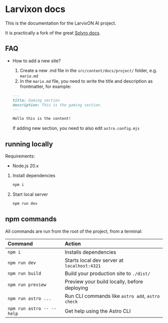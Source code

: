 # Larvixon docs

This is the documentation for the LarvixON AI project.

It is practically a fork of the great [Solvro docs](https://github.com/solvro/web-solvro-docs).

## FAQ

- How to add a new site?

  1. Create a new .md file in the `src/content/docs/project/` folder, e.g. `mario.md`
  2. In the `mario.md` file, you need to write the title and description as frontmatter, for example:

  ```md
  ---
  title: Gaming section
  description: This is the gaming section.
  ---

  Hello this is the content!
  ```

  If adding new section, you need to also edit `astro.config.mjs`

## running locally

Requirements:

- Node.js 20.x

1. Install dependencies

   ```bash
   npm i
   ```

2. Start local server

   ```bash
   npm run dev
   ```

## npm commands

All commands are run from the root of the project, from a terminal:

| Command                   | Action                                           |
| :------------------------ | :----------------------------------------------- |
| `npm i`                   | Installs dependencies                            |
| `npm run dev`             | Starts local dev server at `localhost:4321`      |
| `npm run build`           | Build your production site to `./dist/`          |
| `npm run preview`         | Preview your build locally, before deploying     |
| `npm run astro ...`       | Run CLI commands like `astro add`, `astro check` |
| `npm run astro -- --help` | Get help using the Astro CLI                     |
